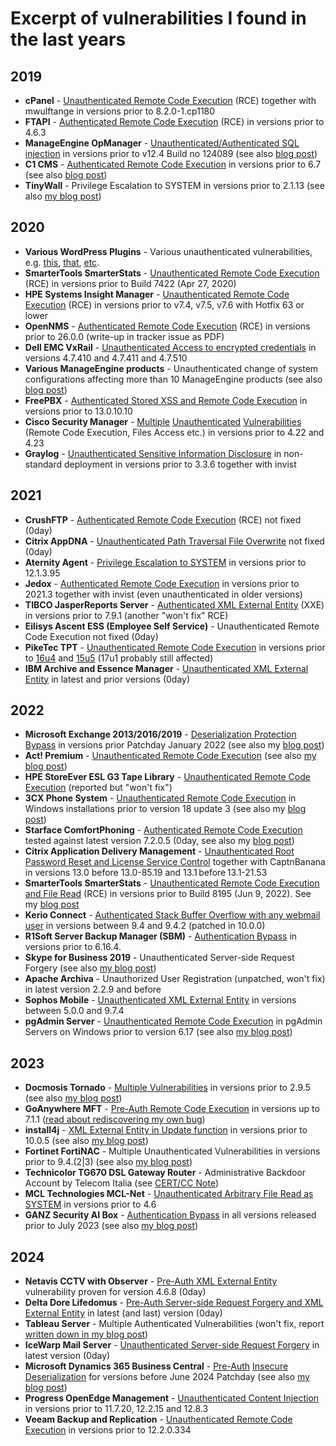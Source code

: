 # Excerpt of vulnerabilities I found in the last years

## 2019

* **cPanel** - [Unauthenticated Remote Code Execution](https://documentation.cpanel.net/display/CL/cpanel-dovecot-solr+Change+Log) (RCE) together with mwulftange in versions prior to 8.2.0-1.cp1180
* **FTAPI** - [Authenticated Remote Code Execution](https://web.archive.org/web/20200814001535/https://www.ftapi.com/Release-Notes) (RCE) in versions prior to 4.6.3
* **ManageEngine OpManager** - [Unauthenticated/Authenticated SQL injection](https://www.manageengine.com/network-monitoring/help/read-me-complete.html) in versions prior to v12.4 Build no 124089 (see also [blog post](https://medium.com/@frycos/finding-sql-injections-fast-with-white-box-analysis-a-recent-bug-example-ca449bce6c76))
* **C1 CMS** - [Authenticated Remote Code Execution](https://github.com/Orckestra/C1-CMS-Foundation/releases/tag/v6.7) in versions prior to 6.7 (see also [blog post](https://medium.com/@frycos/yet-another-net-deserialization-35f6ce048df7))
* **TinyWall** - Privilege Escalation to SYSTEM in versions prior to 2.1.13 (see also [my blog post](https://code-white.com/blog/2020-01-cve-2019-19470-rumble-in-pipe/))

## 2020

* **Various WordPress Plugins** - Various unauthenticated vulnerabilities, e.g. [this](https://wpvulndb.com/vulnerabilities/10115), [that](https://wpvulndb.com/vulnerabilities/10162), [etc](https://wpvulndb.com/vulnerabilities/10174). 
* **SmarterTools SmarterStats** - [Unauthenticated Remote Code Execution](https://www.smartertools.com/smarterstats/release-notes/current) (RCE) in versions prior to Build 7422 (Apr 27, 2020)
* **HPE Systems Insight Manager** - [Unauthenticated Remote Code Execution](https://support.hpe.com/hpesc/public/docDisplay?docLocale=en_US&docId=hpesbhf04008en_us) (RCE) in versions prior to v7.4, v7.5, v7.6 with Hotfix 63 or lower
* **OpenNMS** - [Authenticated Remote Code Execution](https://issues.opennms.org/browse/NMS-12673) (RCE) in versions prior to 26.0.0 (write-up in tracker issue as PDF)
* **Dell EMC VxRail** - [Unauthenticated Access to encrypted credentials](https://www.dell.com/support/kbdoc/de-de/000153604/dsa-2020-136-dell-emc-vxrail-appliance-improper-authentication-vulnerability) in versions 4.7.410 and 4.7.411 and 4.7.510
* **Various ManageEngine products** - Unauthenticated change of system configurations affecting more than 10 ManageEngine products (see also [blog post](https://medium.com/@frycos/another-zoho-manageengine-story-7b472f1515f5))
* **FreePBX** - [Authenticated Stored XSS and Remote Code Execution](https://wiki.freepbx.org/display/FOP/2020-08-17+XSS+Vulnerability+In+logfiles) in versions prior to 13.0.10.10
* **Cisco Security Manager** - [Multiple](https://tools.cisco.com/security/center/content/CiscoSecurityAdvisory/cisco-sa-csm-java-rce-mWJEedcD) [Unauthenticated](https://tools.cisco.com/security/center/content/CiscoSecurityAdvisory/cisco-sa-csm-path-trav-NgeRnqgR) [Vulnerabilities](https://tools.cisco.com/security/center/content/CiscoSecurityAdvisory/cisco-sa-csm-rce-8gjUz9fW) (Remote Code Execution, Files Access etc.) in versions prior to 4.22 and 4.23
* **Graylog** - [Unauthenticated Sensitive Information Disclosure](https://www.graylog.org/post/announcing-graylog-v3-3-6) in non-standard deployment in versions prior to 3.3.6 together with invist

## 2021

* **CrushFTP** - [Authenticated Remote Code Execution](https://gist.github.com/Frycos/2015161f22827d823060a8b162bc1f89) (RCE) not fixed (0day)
* **Citrix AppDNA** - [Unauthenticated Path Traversal File Overwrite](https://twitter.com/frycos/status/1386781378612809734) not fixed (0day)
* **Aternity Agent** - [Privilege Escalation to SYSTEM](https://help.aternity.com/bundle/release_news_agent_console_saas/page/release_news/topics/release_rn_agent_12.1.html) in versions prior to 12.1.3.95
* **Jedox** - [Authenticated Remote Code Execution](https://knowledgebase.jedox.com/jedox/release-notes-2021-3.htm) in versions prior to 2021.3 together with invist (even unauthenticated in older versions)
* **TIBCO JasperReports Server** - [Authenticated XML External Entity](https://www.tibco.com/support/advisories/2021/10/tibco-security-advisory-october-12-2021-tibco-jasperreports-server-2021-35496) (XXE) in versions prior to 7.9.1 (another "won't fix" RCE)
* **Eilisys Ascent ESS (Employee Self Service)** - Unauthenticated Remote Code Execution not fixed (0day)
* **PikeTec TPT** - [Unauthenticated Remote Code Execution](https://piketec.com/de/tpt-download/) in versions prior to [16u4](https://files.piketec.com/downloads/releases/TPT16u4/211128-tpt-16u4-release-notes.pdf) and [15u5](https://files.piketec.com/downloads/releases/TPT15u5/211128-tpt-15u5-release-notes.pdf) (17u1 probably still affected)
* **IBM Archive and Essence Manager** - [Unauthenticated XML External Entity](https://www.ibm.com/products/arema-archive-and-essence-manager) in latest and prior versions (0day)

## 2022

* **Microsoft Exchange 2013/2016/2019** - [Deserialization Protection Bypass](https://msrc.microsoft.com/update-guide/vulnerability/CVE-2022-21969) in versions prior Patchday January 2022 (see also my [blog post](https://medium.com/@frycos/searching-for-deserialization-protection-bypasses-in-microsoft-exchange-cve-2022-21969-bfa38f63a62d))
* **Act! Premium** - [Unauthenticated Remote Code Execution](https://www.act.com/) (see also [my blog post](https://code-white.com/blog/2023-07-from-blackbox-dotnet-remoting-to-rce/))
* **HPE StoreEver ESL G3 Tape Library** - [Unauthenticated Remote Code Execution](https://www.hpe.com/psnow/doc/c04111556.pdf?jumpid=in_lit-psnow-getpdf&qsVersion=26&ver=26) (reported but "won't fix")
* **3CX Phone System** - [Unauthenticated Remote Code Execution](https://www.3cx.com/blog/releases/v18-update-3-final/) in Windows installations prior to version 18 update 3 (see also my [blog post](https://medium.com/@frycos/pwning-3cx-phone-management-backends-from-the-internet-d0096339dd88))
* **Starface ComfortPhoning** - [Authenticated Remote Code Execution](https://www.starface.com/) tested against latest version 7.2.0.5 (0day, see also my [blog post](https://frycos.github.io/vulns4free/2022/05/24/security-code-audit-fails.html))
* **Citrix Application Delivery Management** - [Unauthenticated Root Password Reset and License Service Control](https://support.citrix.com/article/CTX460016/citrix-application-delivery-management-security-bulletin-for-cve202227511-and-cve202227512) together with CaptnBanana in versions 13.0 before 13.0-85.19 and 13.1 before 13.1-21.53
* **SmarterTools SmarterStats** - [Unauthenticated Remote Code Execution and File Read](https://www.smartertools.com/smarterstats/release-notes/current) (RCE) in versions prior to Build 8195 (Jun 9, 2022). See my [blog post](https://frycos.github.io/vulns4free/2022/06/17/yet-another-rpc-framework.html)
* **Kerio Connect** - [Authenticated Stack Buffer Overflow with any webmail user](https://gist.github.com/Frycos/62fa664bacd19a85235be19c6e4d7599) in versions between 9.4 and 9.4.2 (patched in 10.0.0)
* **R1Soft Server Backup Manager (SBM)** - [Authentication Bypass](https://www.connectwise.com/company/trust/security-bulletins/r1soft-and-recover-security-bulletin) in versions prior to 6.16.4.
* **Skype for Business 2019** - Unauthenticated Server-side Request Forgery (see also [my blog post](https://frycos.github.io/vulns4free/2022/09/26/skype-audit-part2.html))
* **Apache Archiva** - Unauthorized User Registration (unpatched, won't fix) in latest version 2.2.9 and before
* **Sophos Mobile** - [Unauthenticated XML External Entity](https://www.sophos.com/en-us/security-advisories/sophos-sa-20221116-smc-xee) in versions between 5.0.0 and 9.7.4
* **pgAdmin Server** - [Unauthenticated Remote Code Execution](https://www.pgadmin.org/docs/pgadmin4/development/release_notes_6_17.html) in pgAdmin Servers on Windows prior to version 6.17 (see also [my blog post](https://frycos.github.io/vulns4free/2022/12/02/rce-in-20-minutes.html))

## 2023

* **Docmosis Tornado** - [Multiple Vulnerabilities](https://resources.docmosis.com/content/documentation/tornado-v2-9-5-release-notes) in versions prior to 2.9.5 (see also [my blog post](https://frycos.github.io/vulns4free/2023/01/24/0days-united-nations.html))
* **GoAnywhere MFT** - [Pre-Auth Remote Code Execution](https://github.com/rapid7/metasploit-framework/pull/17607) in versions up to 7.1.1 ([read about rediscovering my own bug](https://frycos.github.io/vulns4free/2023/02/06/goanywhere-forgotten.html))
* **install4j** - [XML External Entity in Update function](https://www.ej-technologies.com/products/install4j/overview.html) in versions prior to 10.0.5 (see also [my blog post](https://frycos.github.io/vulns4free/2023/02/12/install4j-xxe.html))
* **Fortinet FortiNAC** - Multiple Unauthenticated Vulnerabilities in versions prior to 9.4.(2|3) (see also [my blog post](https://frycos.github.io/vulns4free/2023/06/18/fortinac.html))
* **Technicolor TG670 DSL Gateway Router** - Administrative Backdoor Account by Telecom Italia (see [CERT/CC Note](https://www.kb.cert.org/vuls/id/913565))
* **MCL Technologies MCL-Net** - [Unauthenticated Arbitrary File Read as SYSTEM](https://www.mcl-mobilityplatform.com/downloads.php) in versions prior to 4.6
* **GANZ Security AI Box** - [Authentication Bypass](https://www.ganzsecurity.eu/index.php/en/products/aibox) in all versions released prior to July 2023 (see also [my blog post](https://frycos.github.io/vulns4free/2023/11/07/hacking-like-hollywood.html))

## 2024

* **Netavis CCTV with Observer** - [Pre-Auth XML External Entity](https://www.netavis.net/cctv-with-observer/) vulnerability proven for version 4.6.8 (0day)
* **Delta Dore Lifedomus** - [Pre-Auth Server-side Request Forgery and XML External Entity](https://www.deltadore.co.uk/fichier/2265) in latest (and last) version (0day)
* **Tableau Server** - Multiple Authenticated Vulnerabilities (won't fix, report [written down in my blog post](https://frycos.github.io/vulns4free/2024/02/19/tableau-server-no-vulns.html))
* **IceWarp Mail Server** - [Unauthenticated Server-side Request Forgery](https://gist.github.com/Frycos/bd5b983c9d43e08d7ffc22dac4e9178d) in latest version (0day)
* **Microsoft Dynamics 365 Business Central** - [Pre-Auth](https://msrc.microsoft.com/update-guide/vulnerability/CVE-2024-35248) [Insecure Deserialization](https://msrc.microsoft.com/update-guide/vulnerability/CVE-2024-35249) for versions before June 2024 Patchday (see also [my blog post](https://frycos.github.io/vulns4free/2024/07/10/dynamics-ups-and-downs.html))
* **Progress OpenEdge Management** - [Unauthenticated Content Injection](https://community.progress.com/s/article/Unauthenticated-Content-Injection-in-OpenEdge-Management-web-interface-via-ActiveMQ-discovery-service) in versions prior to 11.7.20, 12.2.15 and 12.8.3
* **Veeam Backup and Replication** - [Unauthenticated Remote Code Execution](https://www.veeam.com/kb4649) in versions prior to 12.2.0.334
